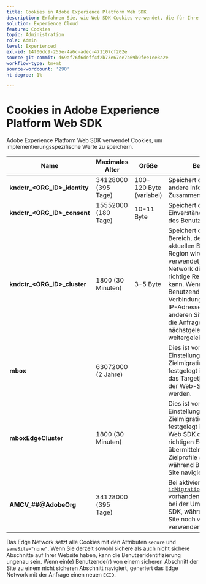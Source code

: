 ```yaml
---
title: Cookies in Adobe Experience Platform Web SDK
description: Erfahren Sie, wie Web SDK Cookies verwendet, die für Ihre Implementierung gelten.
solution: Experience Cloud
feature: Cookies
topic: Administration
role: Admin
level: Experienced
exl-id: 14f06dc9-255e-4a6c-adec-471107cf202e
source-git-commit: d69af76f6deff4f2b73e67ee7b69b9fee1ee3a2e
workflow-type: tm+mt
source-wordcount: '290'
ht-degree: 1%

---
```


# Cookies in Adobe Experience Platform Web SDK

Adobe Experience Platform Web SDK verwendet Cookies, um implementierungsspezifische Werte zu speichern.

| Name | Maximales Alter | Größe | Beschreibung |
|---|---|---|---|
| **kndctr_&lt;ORG_ID>_identity** | 34128000 (395 Tage) | 100-120 Byte (variabel) | Speichert die ECID sowie andere Informationen im Zusammenhang mit der ECID. |
| **kndctr_&lt;ORG_ID>_consent** | 15552000 (180 Tage) | 10-11 Byte | Speichert die Einverständnisvoreinstellungen des Benutzers für die Website. |
| **kndctr_&lt;ORG_ID>_cluster** | 1800 (30 Minuten) | 3-5 Byte | Speichert den Edge Network-Bereich, der den Anfragen des aktuellen Benutzers dient. Die Region wird im URL-Pfad verwendet, damit das Edge Network die Anfrage an die richtige Region weiterleiten kann. Wenn ein(e) Benutzende(r) eine Verbindung mit einer anderen IP-Adresse oder in einer anderen Sitzung herstellt, wird die Anfrage erneut an die nächstgelegene Region weitergeleitet. |
| **mbox** | 63072000 (2 Jahre) | | Dies ist vorhanden, wenn die Einstellung für die Zielmigration auf „true“ festgelegt ist. Dadurch kann das Target[Mbox-Cookie](https://developer.adobe.com/target/implement/client-side/atjs/atjs-cookies/) von der Web-SDK festgelegt werden. |
| **mboxEdgeCluster** | 1800 (30 Minuten) | | Dies ist vorhanden, wenn die Einstellung für die Zielmigration auf „true“ festgelegt ist. Dadurch kann Web SDK dem `at.js` den richtigen Edge-Cluster übermitteln, damit die Zielprofile synchron bleiben, während Benutzende auf einer Site navigieren. |
| **AMCV_##@AdobeOrg** | 34128000 (395 Tage) | | Bei aktiviertem [`idMigrationEnabled`](https://experienceleague.adobe.com/en/docs/experience-platform/web-sdk/commands/configure/idmigrationenabled) vorhanden. Dies ist hilfreich bei der Umstellung auf Web SDK, während einige Teile der Site noch `visitor.js` verwenden. |

Das Edge Network setzt alle Cookies mit den Attributen `secure` und `sameSite="none"`. Wenn Sie derzeit sowohl sichere als auch nicht sichere Abschnitte auf Ihrer Website haben, kann die Benutzeridentifizierung ungenau sein. Wenn ein(e) Benutzende(r) von einem sicheren Abschnitt der Site zu einem nicht sicheren Abschnitt navigiert, generiert das Edge Network mit der Anfrage einen neuen `ECID`.

